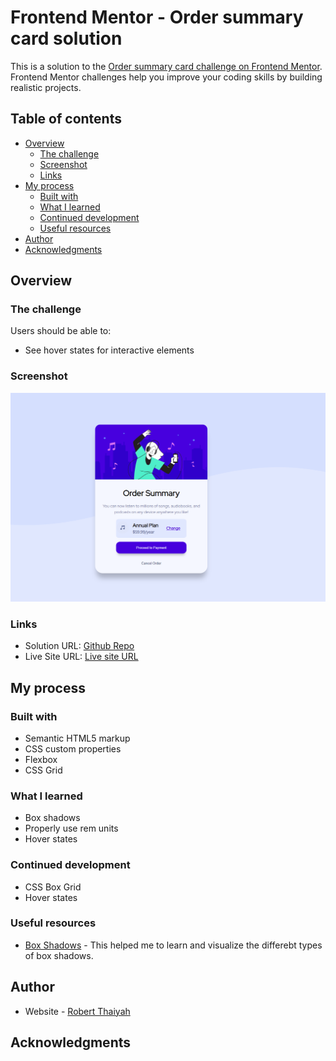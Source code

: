 # Frontend Mentor - Order summary card solution

This is a solution to the [Order summary card challenge on Frontend Mentor](https://www.frontendmentor.io/challenges/order-summary-component-QlPmajDUj). Frontend Mentor challenges help you improve your coding skills by building realistic projects. 

## Table of contents

- [Overview](#overview)
  - [The challenge](#the-challenge)
  - [Screenshot](#screenshot)
  - [Links](#links)
- [My process](#my-process)
  - [Built with](#built-with)
  - [What I learned](#what-i-learned)
  - [Continued development](#continued-development)
  - [Useful resources](#useful-resources)
- [Author](#author)
- [Acknowledgments](#acknowledgments)


## Overview

### The challenge

Users should be able to:

- See hover states for interactive elements

### Screenshot

![](./images/screenshot.png)



### Links

- Solution URL: [Github Repo](https://github.com/Robert-Thaiyah/order-summary-component)
- Live Site URL: [Live site URL](https://robert-thaiyah.github.io/order-summary-component/)

## My process

### Built with

- Semantic HTML5 markup
- CSS custom properties
- Flexbox
- CSS Grid

### What I learned

- Box shadows
- Properly use rem units
- Hover states

### Continued development

- CSS Box Grid
- Hover states


### Useful resources

- [Box Shadows](https://shadows.brumm.af/) - This helped me to learn and visualize the differebt types of box shadows.

## Author

- Website - [Robert Thaiyah](https://github.com/Robert-Thaiyah)

## Acknowledgments



